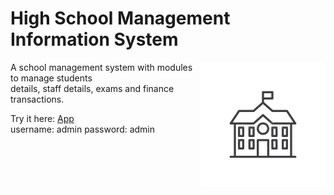 # High School Management Information System

<img src="./static/img/logo2.jpg" align="right" title="Logo" width="200">

A school management system with modules to manage students    
details, staff details, exams and finance transactions.  

Try it here: [App](http://smis.herokuapp.com)  
    username: admin
    password: admin
  

